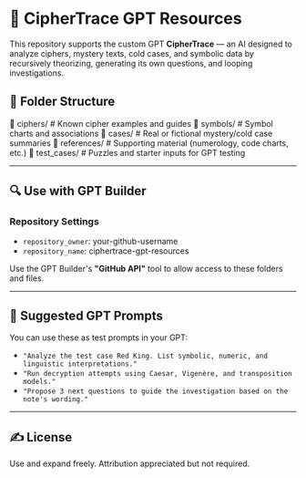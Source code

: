 # 🧠 CipherTrace GPT Resources

This repository supports the custom GPT **CipherTrace** — an AI designed to analyze ciphers, mystery texts, cold cases, and symbolic data by recursively theorizing, generating its own questions, and looping investigations.

## 📂 Folder Structure

📁 ciphers/ # Known cipher examples and guides
📁 symbols/ # Symbol charts and associations
📁 cases/ # Real or fictional mystery/cold case summaries
📁 references/ # Supporting material (numerology, code charts, etc.)
📁 test_cases/ # Puzzles and starter inputs for GPT testing

---

## 🔍 Use with GPT Builder

### Repository Settings
- `repository_owner`: your-github-username
- `repository_name`: ciphertrace-gpt-resources

Use the GPT Builder's **"GitHub API"** tool to allow access to these folders and files.

---

## 🧪 Suggested GPT Prompts

You can use these as test prompts in your GPT:

- `"Analyze the test case Red King. List symbolic, numeric, and linguistic interpretations."`
- `"Run decryption attempts using Caesar, Vigenère, and transposition models."`
- `"Propose 3 next questions to guide the investigation based on the note's wording."`

---

## ✍️ License

Use and expand freely. Attribution appreciated but not required.
